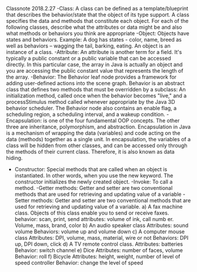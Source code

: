 Classnote 2018.2.27
-Class: A class can be defined as a template/blueprint that describes the behavior/state that the object of its type support.
A class specifies the data and methods that constitute each object.  For each of the following classes, describe what the attributes or data might be and also what methods or behaviors you think are appropriate
-Object: Objects have states and behaviors. Example: A dog has states - color, name, breed as well as behaviors – wagging the tail, barking, eating. An object is an instance of a class.
-Attribute: An attribute is another term for a field. It's typically a public constant or a public variable that can be accessed directly. In this particular case, the array in Java is actually an object and you are accessing the public constant value that represents the length of the array.
-Behavior: The Behavior leaf node provides a framework for adding user-defined actions into the scene graph. Behavior is an abstract class that defines two methods that must be overridden by a subclass: An initialization method, called once when the behavior becomes "live," and a processStimulus method called whenever appropriate by the Java 3D behavior scheduler. The Behavior node also contains an enable flag, a scheduling region, a scheduling interval, and a wakeup condition.
-Encapsulation: is one of the four fundamental OOP concepts. The other three are inheritance, polymorphism, and abstraction. Encapsulation in Java is a mechanism of wrapping the data (variables) and code acting on the data (methods) together as a single unit. In encapsulation, the variables of a class will be hidden from other classes, and can be accessed only through the methods of their current class. Therefore, it is also known as data hiding.
- Constructor: Special methods that are called when an object is instantiated. In other words, when you use the new keyword. The constructor initializes the newly created object. 
-Invoke: To call a method.
-Getter methods: Getter and setter are two conventional methods that are used for retrieving and updating value of a variable
-Setter methods: Getter and setter are two conventional methods that are used for retrieving and updating value of a variable.
a) A fax machine class. Objects of this class enable you to send or receive faxes.
behavior: scan, print, send
attributes: volume of ink, call numb er. Volume, mass, brand, color
b) An audio speaker class
Attributes: sound volume
Behaviors:  volume up and volume down 
c) A computer mouse class
Attributes: DPI, volume, mass, material, wire or not
Behaviors:  DPI up, DPI down, click 
d) A TV remote control class.
Attributes: batteries 
Behavior: switch channel 
e) Dice 
Attributes: number of faces, volume
Behavior: roll
f) Bicycle
Attributes: height, weight, number of level of speed controller
Behavior: change the level of speed 